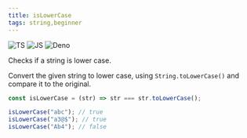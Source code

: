 ```yaml
---
title: isLowerCase
tags: string,beginner
---
```


![TS](https://img.shields.io/badge/supports-typescript-blue.svg?style=flat-square)
![JS](https://img.shields.io/badge/supports-javascript-yellow.svg?style=flat-square)
![Deno](https://img.shields.io/badge/supports-deno-green.svg?style=flat-square)

Checks if a string is lower case.

Convert the given string to lower case, using `String.toLowerCase()` and compare it to the original.

```ts
const isLowerCase = (str) => str === str.toLowerCase();
```

```ts
isLowerCase("abc"); // true
isLowerCase("a3@$"); // true
isLowerCase("Ab4"); // false
```
